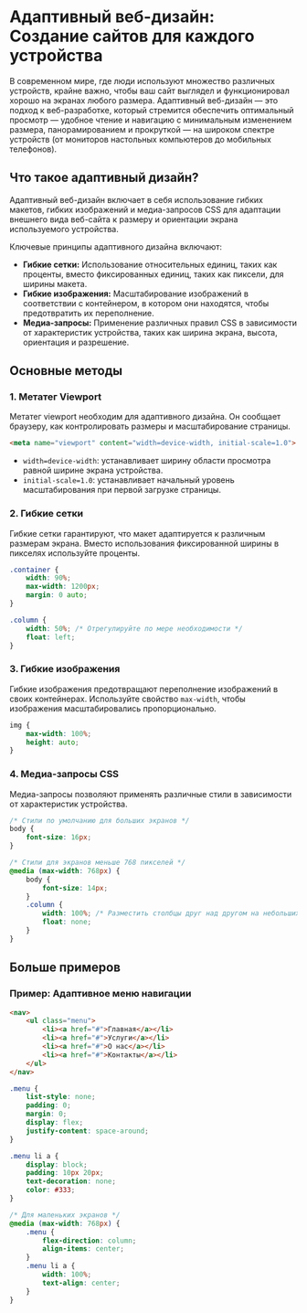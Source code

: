 # Адаптивный веб-дизайн: Создание сайтов для каждого устройства

В современном мире, где люди используют множество различных устройств, крайне важно, чтобы ваш сайт выглядел и функционировал хорошо на экранах любого размера. Адаптивный веб-дизайн — это подход к веб-разработке, который стремится обеспечить оптимальный просмотр — удобное чтение и навигацию с минимальным изменением размера, панорамированием и прокруткой — на широком спектре устройств (от мониторов настольных компьютеров до мобильных телефонов).

## Что такое адаптивный дизайн?

Адаптивный веб-дизайн включает в себя использование гибких макетов, гибких изображений и медиа-запросов CSS для адаптации внешнего вида веб-сайта к размеру и ориентации экрана используемого устройства.

Ключевые принципы адаптивного дизайна включают:

*   **Гибкие сетки:** Использование относительных единиц, таких как проценты, вместо фиксированных единиц, таких как пиксели, для ширины макета.
*   **Гибкие изображения:** Масштабирование изображений в соответствии с контейнером, в котором они находятся, чтобы предотвратить их переполнение.
*   **Медиа-запросы:** Применение различных правил CSS в зависимости от характеристик устройства, таких как ширина экрана, высота, ориентация и разрешение.

## Основные методы

### 1. Метатег Viewport

Метатег viewport необходим для адаптивного дизайна. Он сообщает браузеру, как контролировать размеры и масштабирование страницы.

```html
<meta name="viewport" content="width=device-width, initial-scale=1.0">
```

*   `width=device-width`: устанавливает ширину области просмотра равной ширине экрана устройства.
*   `initial-scale=1.0`: устанавливает начальный уровень масштабирования при первой загрузке страницы.

### 2. Гибкие сетки

Гибкие сетки гарантируют, что макет адаптируется к различным размерам экрана. Вместо использования фиксированной ширины в пикселях используйте проценты.

```css
.container {
    width: 90%;
    max-width: 1200px;
    margin: 0 auto;
}

.column {
    width: 50%; /* Отрегулируйте по мере необходимости */
    float: left;
}
```

### 3. Гибкие изображения

Гибкие изображения предотвращают переполнение изображений в своих контейнерах. Используйте свойство `max-width`, чтобы изображения масштабировались пропорционально.

```css
img {
    max-width: 100%;
    height: auto;
}
```

### 4. Медиа-запросы CSS

Медиа-запросы позволяют применять различные стили в зависимости от характеристик устройства.

```css
/* Стили по умолчанию для больших экранов */
body {
    font-size: 16px;
}

/* Стили для экранов меньше 768 пикселей */
@media (max-width: 768px) {
    body {
        font-size: 14px;
    }
    .column {
        width: 100%; /* Разместить столбцы друг над другом на небольших экранах */
        float: none;
    }
}
```

## Больше примеров

### Пример: Адаптивное меню навигации

```html
<nav>
    <ul class="menu">
        <li><a href="#">Главная</a></li>
        <li><a href="#">Услуги</a></li>
        <li><a href="#">О нас</a></li>
        <li><a href="#">Контакты</a></li>
    </ul>
</nav>
```

```css
.menu {
    list-style: none;
    padding: 0;
    margin: 0;
    display: flex;
    justify-content: space-around;
}

.menu li a {
    display: block;
    padding: 10px 20px;
    text-decoration: none;
    color: #333;
}

/* Для маленьких экранов */
@media (max-width: 768px) {
    .menu {
        flex-direction: column;
        align-items: center;
    }
    .menu li a {
        width: 100%;
        text-align: center;
    }
} 